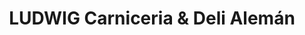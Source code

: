 ---
title: "LUDWIG Carniceria & Deli Alemán"
url: /quito/ludwig-carniceria-und-deli-aleman/
shop: carnicero
---